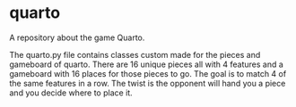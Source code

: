 # quarto
A repository about the game Quarto.

The quarto.py file contains classes custom made for the pieces and gameboard of quarto. There are 16 unique pieces all with 4 features and a gameboard with 16 places for those pieces to go. The goal is to match 4 of the same features in a row. The twist is the opponent will hand you a piece and you decide where to place it.
